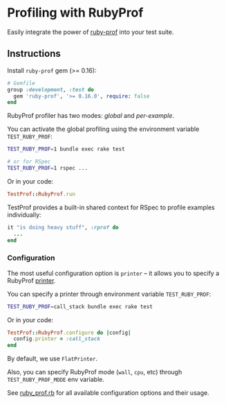 # Profiling with RubyProf

Easily integrate the power of [ruby-prof](https://github.com/ruby-prof/ruby-prof) into your test suite.

## Instructions

Install `ruby-prof` gem (>= 0.16):

```ruby
# Gemfile
group :development, :test do
  gem 'ruby-prof', '>= 0.16.0', require: false
end
```

RubyProf profiler has two modes: _global_ and _per-example_.

You can activate the global profiling using the environment variable `TEST_RUBY_PROF`:

```sh
TEST_RUBY_PROF=1 bundle exec rake test

# or for RSpec
TEST_RUBY_PROF=1 rspec ...
```

Or in your code:

```ruby
TestProf::RubyProf.run
```

TestProf provides a built-in shared context for RSpec to profile examples individually:

```ruby
it "is doing heavy stuff", :rprof do
  ...
end
```

### Configuration

The most useful configuration option is `printer` – it allows you to specify a RubyProf [printer](https://github.com/ruby-prof/ruby-prof#printers).

You can specify a printer through environment variable `TEST_RUBY_PROF`:

```sh
TEST_RUBY_PROF=call_stack bundle exec rake test
```

Or in your code:

```ruby
TestProf::RubyProf.configure do |config|
  config.printer = :call_stack
end
```

By default, we use `FlatPrinter`.

Also, you can specify RubyProf mode (`wall`, `cpu`, etc) through `TEST_RUBY_PROF_MODE` env variable.

See [ruby_prof.rb](https://github.com/palkan/test-prof/tree/master/lib/test_prof/ruby_prof.rb) for all available configuration options and their usage.

